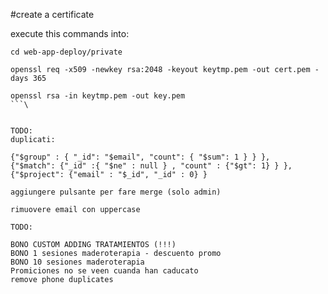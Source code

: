 #create a certificate

execute this commands into:
```
cd web-app-deploy/private

openssl req -x509 -newkey rsa:2048 -keyout keytmp.pem -out cert.pem -days 365

openssl rsa -in keytmp.pem -out key.pem
```\


TODO:
duplicati:

{"$group" : { "_id": "$email", "count": { "$sum": 1 } } },
{"$match": {"_id" :{ "$ne" : null } , "count" : {"$gt": 1} } },
{"$project": {"email" : "$_id", "_id" : 0} }

aggiungere pulsante per fare merge (solo admin)

rimuovere email con uppercase

TODO:

BONO CUSTOM ADDING TRATAMIENTOS (!!!)
BONO 1 sesiones maderoterapia - descuento promo
BONO 10 sesiones maderoterapia
Promiciones no se veen cuanda han caducato
remove phone duplicates

